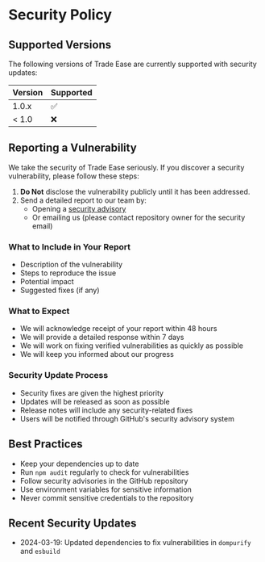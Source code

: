 # Security Policy

## Supported Versions

The following versions of Trade Ease are currently supported with security updates:

| Version | Supported          |
| ------- | ------------------ |
| 1.0.x   | :white_check_mark: |
| < 1.0   | :x:                |

## Reporting a Vulnerability

We take the security of Trade Ease seriously. If you discover a security vulnerability, please follow these steps:

1. **Do Not** disclose the vulnerability publicly until it has been addressed.
2. Send a detailed report to our team by:
   - Opening a [security advisory](https://github.com/danielsivyer4567/trade-ease-972265b6/security/advisories/new)
   - Or emailing us (please contact repository owner for the security email)

### What to Include in Your Report
- Description of the vulnerability
- Steps to reproduce the issue
- Potential impact
- Suggested fixes (if any)

### What to Expect
- We will acknowledge receipt of your report within 48 hours
- We will provide a detailed response within 7 days
- We will work on fixing verified vulnerabilities as quickly as possible
- We will keep you informed about our progress

### Security Update Process
- Security fixes are given the highest priority
- Updates will be released as soon as possible
- Release notes will include any security-related fixes
- Users will be notified through GitHub's security advisory system

## Best Practices
- Keep your dependencies up to date
- Run `npm audit` regularly to check for vulnerabilities
- Follow security advisories in the GitHub repository
- Use environment variables for sensitive information
- Never commit sensitive credentials to the repository

## Recent Security Updates
- 2024-03-19: Updated dependencies to fix vulnerabilities in `dompurify` and `esbuild` 
